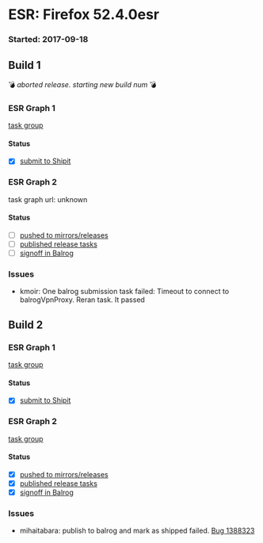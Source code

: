 # ESR: Firefox 52.4.0esr

### Started: 2017-09-18

## Build 1
:bomb: _aborted release. starting new build num_ :bomb:

### ESR Graph 1
[task group](https://tools.taskcluster.net/push-inspector/#/NemwCxNsT2-K4XFSq5udqw)

#### Status
- [x] [submit to Shipit](https://wiki.mozilla.org/Release:Release_Automation_on_Mercurial:Starting_a_Release#Submit_to_Ship_It)

### ESR Graph 2
task graph url: unknown

#### Status
- [ ] [pushed to mirrors/releases](../how-tos/relpro.md#2-push-to-releases-dir-mirrors)
- [ ] [published release tasks](../how-tos/relpro.md#4-publish-release)
- [ ] [signoff in Balrog](../how-tos/relpro.md#3-signoffs)

### Issues
- kmoir: One balrog submission task failed: Timeout to connect to balrogVpnProxy. Reran task. It passed
## Build 2

### ESR Graph 1
[task group](https://tools.taskcluster.net/push-inspector/#/LwJWA19xT_i67CDtSL8KRw)

#### Status
- [x] [submit to Shipit](https://wiki.mozilla.org/Release:Release_Automation_on_Mercurial:Starting_a_Release#Submit_to_Ship_It)

### ESR Graph 2
[task group](https://tools.taskcluster.net/push-inspector/#/SnKnTav4TkqxHUf6jcRF8Q)

#### Status
- [x] [pushed to mirrors/releases](../how-tos/relpro.md#2-push-to-releases-dir-mirrors)
- [x] [published release tasks](../how-tos/relpro.md#4-publish-release)
- [x] [signoff in Balrog](../how-tos/relpro.md#3-signoffs)

### Issues
- mihaitabara: publish to balrog and mark as shipped failed. [Bug 1388323](https://bugzil.la/1388323)
